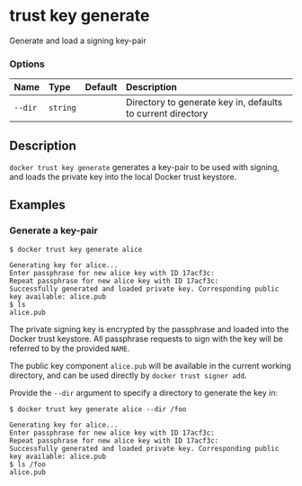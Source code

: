 # trust key generate

<!---MARKER_GEN_START-->
Generate and load a signing key-pair

### Options

| Name    | Type     | Default | Description                                                 |
|:--------|:---------|:--------|:------------------------------------------------------------|
| `--dir` | `string` |         | Directory to generate key in, defaults to current directory |


<!---MARKER_GEN_END-->

## Description

`docker trust key generate` generates a key-pair to be used with signing,
 and loads the private key into the local Docker trust keystore.

## Examples

### Generate a key-pair

```console
$ docker trust key generate alice

Generating key for alice...
Enter passphrase for new alice key with ID 17acf3c:
Repeat passphrase for new alice key with ID 17acf3c:
Successfully generated and loaded private key. Corresponding public key available: alice.pub
$ ls
alice.pub
```

The private signing key is encrypted by the passphrase and loaded into the Docker trust keystore.
All passphrase requests to sign with the key will be referred to by the provided `NAME`.

The public key component `alice.pub` will be available in the current working directory, and can
be used directly by `docker trust signer add`.

Provide the `--dir` argument to specify a directory to generate the key in:

```console
$ docker trust key generate alice --dir /foo

Generating key for alice...
Enter passphrase for new alice key with ID 17acf3c:
Repeat passphrase for new alice key with ID 17acf3c:
Successfully generated and loaded private key. Corresponding public key available: alice.pub
$ ls /foo
alice.pub
```
